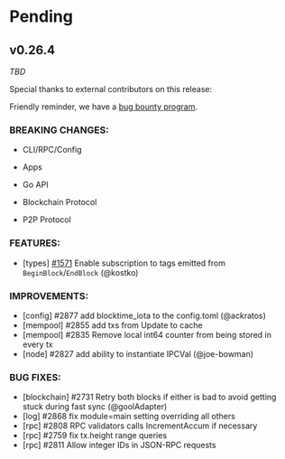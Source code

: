 # Pending

## v0.26.4

*TBD*

Special thanks to external contributors on this release:

Friendly reminder, we have a [bug bounty
program](https://hackerone.com/tendermint).

### BREAKING CHANGES:

* CLI/RPC/Config

* Apps

* Go API

* Blockchain Protocol

* P2P Protocol

### FEATURES:

- [types] [\#1571](https://github.com/tendermint/tendermint/issues/1571) Enable subscription to tags emitted from `BeginBlock`/`EndBlock` (@kostko)

### IMPROVEMENTS:

- [config] \#2877 add blocktime_iota to the config.toml (@ackratos)
- [mempool] \#2855 add txs from Update to cache
- [mempool] \#2835 Remove local int64 counter from being stored in every tx
- [node] \#2827 add ability to instantiate IPCVal (@joe-bowman)

### BUG FIXES:

- [blockchain] \#2731 Retry both blocks if either is bad to avoid getting stuck during fast sync (@goolAdapter)
- [log] \#2868 fix module=main setting overriding all others
- [rpc] \#2808 RPC validators calls IncrementAccum if necessary
- [rpc] \#2759 fix tx.height range queries
- [rpc] \#2811 Allow integer IDs in JSON-RPC requests